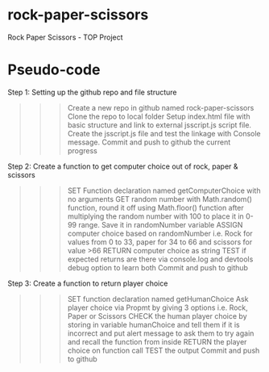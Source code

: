 # rock-paper-scissors
Rock Paper Scissors - TOP Project

# Pseudo-code
Step 1: Setting up the github repo and file structure
>>>  Create a new repo in github named rock-paper-scissors
>>> Clone the repo to local folder
>>> Setup index.html file with basic structure and link to external jsscript.js script file. Create the jsscript.js file and test the linkage with Console message.
>>> Commit and push to github the current progress

Step 2: Create a function to get computer choice out of rock, paper & scissors
>>> SET Function declaration named getComputerChoice with no arguments
>>> GET random number with Math.random() function, round it off using Math.floor() function after multiplying the random number with 100 to place it in 0-99 range. Save it in randomNumber variable
>>> ASSIGN computer choice based on randomNumber i.e. Rock for values from 0 to 33, paper for 34 to 66 and scissors for value >66
>>> RETURN computer choice as string
>>> TEST if expected returns are there via console.log and devtools debug option to learn both
>>> Commit and push to github

Step 3: Create a function to return player choice
>>> SET function declaration named getHumanChoice
>>> Ask player choice via Propmt by giving 3 options i.e. Rock, Paper or Scissors
>>> CHECK the human player choice by storing in variable humanChoice and tell them if it is incorrect and put alert message to ask them to try again and recall the function from inside
>>> RETURN the player choice on function call
>>> TEST the output
>>> Commit and push to github
